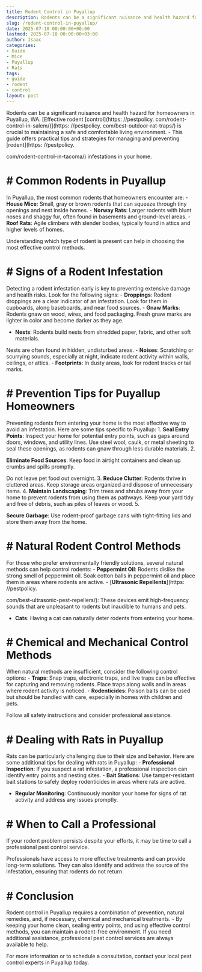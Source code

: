 ```yaml
---
title: Rodent Control in Puyallup
description: Rodents can be a significant nuisance and health hazard for homeowners in Puyallup, WA. Effective rodent controlhttpspestpolicy.combest-outdoor-rat-traps is...
slug: /rodent-control-in-puyallup/
date: 2025-07-10 00:00:00+00:00
lastmod: 2025-07-10 00:00:00+03:00
author: Isaac
categories:
- Guide
- Mice
- Puyallup
- Rats
tags:
- guide
- rodent
- control
layout: post
---
```


Rodents can be a significant nuisance and health hazard for homeowners in Puyallup, WA. [Effective rodent [control](https: //pestpolicy. com/rodent-control-in-salem/)](https: //pestpolicy. com/best-outdoor-rat-traps/) is crucial to maintaining a safe and comfortable living environment. - This guide offers practical tips and strategies for managing and preventing [rodent](https: //pestpolicy.

com/rodent-control-in-tacoma/) infestations in your home.

# # Common Rodents in Puyallup

In Puyallup, the most common rodents that homeowners encounter are: - **House Mice**: Small, gray or brown rodents that can squeeze through tiny openings and nest inside homes. - **Norway Rats**: Larger rodents with blunt noses and shaggy fur, often found in basements and ground-level areas. - **Roof Rats**: Agile climbers with slender bodies, typically found in attics and higher levels of homes.

Understanding which type of rodent is present can help in choosing the most effective control methods.

# # Signs of a Rodent Infestation

Detecting a rodent infestation early is key to preventing extensive damage and health risks. Look for the following signs: - **Droppings**: Rodent droppings are a clear indicator of an infestation. Look for them in cupboards, along baseboards, and near food sources. - **Gnaw Marks**: Rodents gnaw on wood, wires, and food packaging. Fresh gnaw marks are lighter in color and become darker as they age.

- **Nests**: Rodents build nests from shredded paper, fabric, and other soft materials.

Nests are often found in hidden, undisturbed areas. - **Noises**: Scratching or scurrying sounds, especially at night, indicate rodent activity within walls, ceilings, or attics. - **Footprints**: In dusty areas, look for rodent tracks or tail marks.

# # Prevention Tips for Puyallup Homeowners

Preventing rodents from entering your home is the most effective way to avoid an infestation. Here are some tips specific to Puyallup: 1. **Seal Entry Points**: Inspect your home for potential entry points, such as gaps around doors, windows, and utility lines. Use steel wool, caulk, or metal sheeting to seal these openings, as rodents can gnaw through less durable materials. 2.

**Eliminate Food Sources**: Keep food in airtight containers and clean up crumbs and spills promptly.

Do not leave pet food out overnight. 3. **Reduce Clutter**: Rodents thrive in cluttered areas. Keep storage areas organized and dispose of unnecessary items. 4. **Maintain Landscaping**: Trim trees and shrubs away from your home to prevent rodents from using them as pathways. Keep your yard tidy and free of debris, such as piles of leaves or wood. 5.

**Secure Garbage**: Use rodent-proof garbage cans with tight-fitting lids and store them away from the home.

# # Natural Rodent Control Methods

For those who prefer environmentally friendly solutions, several natural methods can help control rodents: - **Peppermint Oil**: Rodents dislike the strong smell of peppermint oil. Soak cotton balls in peppermint oil and place them in areas where rodents are active. - [**Ultrasonic Repellents**](https: //pestpolicy.

com/best-ultrasonic-pest-repellers/): These devices emit high-frequency sounds that are unpleasant to rodents but inaudible to humans and pets.

- **Cats**: Having a cat can naturally deter rodents from entering your home.

# # Chemical and Mechanical Control Methods

When natural methods are insufficient, consider the following control options: - **Traps**: Snap traps, electronic traps, and live traps can be effective for capturing and removing rodents. Place traps along walls and in areas where rodent activity is noticed. - **Rodenticides**: Poison baits can be used but should be handled with care, especially in homes with children and pets.

Follow all safety instructions and consider professional assistance.

# # Dealing with Rats in Puyallup

Rats can be particularly challenging due to their size and behavior. Here are some additional tips for dealing with rats in Puyallup: - **Professional Inspection**: If you suspect a rat infestation, a professional inspection can identify entry points and nesting sites. - **Bait Stations**: Use tamper-resistant bait stations to safely deploy rodenticides in areas where rats are active.

- **Regular Monitoring**: Continuously monitor your home for signs of rat activity and address any issues promptly.

# # When to Call a Professional

If your rodent problem persists despite your efforts, it may be time to call a professional pest control service.

Professionals have access to more effective treatments and can provide long-term solutions. They can also identify and address the source of the infestation, ensuring that rodents do not return.

# # Conclusion

Rodent control in Puyallup requires a combination of prevention, natural remedies, and, if necessary, chemical and mechanical treatments. - By keeping your home clean, sealing entry points, and using effective control methods, you can maintain a rodent-free environment. If you need additional assistance, professional pest control services are always available to help.

For more information or to schedule a consultation, contact your local pest control experts in Puyallup today.

